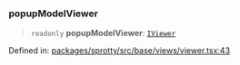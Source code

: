 
### popupModelViewer

> `readonly` **popupModelViewer**: [`IViewer`](../Interface.IViewer)

Defined in: [packages/sprotty/src/base/views/viewer.tsx:43](https://github.com/eclipse-sprotty/sprotty/blob/f9b2433481cc27a1ac0c92d525a92039ae7f6c76/packages/sprotty/src/base/views/viewer.tsx#L43)
